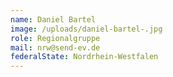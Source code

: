 ```yaml
---
name: Daniel Bartel
image: /uploads/daniel-bartel-.jpg
role: Regionalgruppe
mail: nrw@send-ev.de
federalState: Nordrhein-Westfalen
---
```


